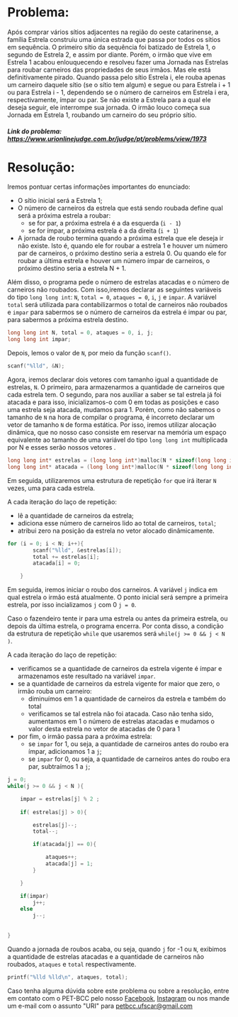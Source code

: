 # Problema:
Após comprar vários sítios adjacentes na região do oeste catarinense, a família Estrela construiu uma única estrada que passa por todos os sítios em sequência. O primeiro sítio da sequência foi batizado de Estrela 1, o segundo de Estrela 2, e assim por diante. Porém, o irmão que vive em Estrela 1 acabou enlouquecendo e resolveu fazer uma Jornada nas Estrelas para roubar carneiros das propriedades de seus irmãos. Mas ele está definitivamente pirado. Quando passa pelo sítio Estrela i, ele rouba apenas um carneiro daquele sítio (se o sítio tem algum) e segue ou para Estrela i + 1 ou para Estrela i - 1, dependendo se o número de carneiros em Estrela i era, respectivamente, ímpar ou par. Se não existe a Estrela para a qual ele deseja seguir, ele interrompe sua jornada. O irmão louco começa sua Jornada em Estrela 1, roubando um carneiro do seu próprio sítio.
 
 
##### Link do problema: https://www.urionlinejudge.com.br/judge/pt/problems/view/1973
 
 
# Resolução:
 
Iremos pontuar certas informações importantes do enunciado:
- O sítio inicial será a Estrela 1;
- O número de carneiros da estrela que está sendo roubada define qual será a próxima estrela a roubar:
    - se for par, a próxima estrela é a da esquerda (`i - 1`)
    - se for ímpar, a próxima estrela é a da direita (`i + 1`)
- A jornada de roubo termina quando a próxima estrela que ele deseja ir não existe. Isto é, quando ele for roubar a estrela 1 e houver um número par de carneiros, o próximo destino seria a estrela 0. Ou quando ele for roubar a última estrela e houver um número ímpar de carneiros, o próximo destino seria a estrela N + 1.

Além disso, o programa pede o número de estrelas atacadas e o número de carneiros não roubados. Com isso,iremos declarar as seguintes variáveis do tipo `long long int`:  `N`, `total = 0`, `ataques = 0`, `i`, `j` e `impar`. A variável `total` será utilizada para contabilizarmos o total de carneiros não roubados e `impar` para sabermos se o número de carneiros da estrela é impar ou par, para sabermos a próxima estrela destino. 
 
```c
long long int N, total = 0, ataques = 0, i, j;
long long int impar;
```

Depois, lemos o valor de `N`, por meio da função `scanf()`.

```c
scanf("%lld", &N);
```

Agora, iremos declarar dois vetores com tamanho igual a quantidade de estrelas, `N`. O primeiro, para armazenarmos a quantidade de carneiros que cada estrela tem. O segundo, para nos auxiliar a saber se tal estrela já foi atacada e para isso, inicializamos-o com 0 em todas as posições e caso uma estrela seja atacada, mudamos para 1. Porém, como não sabemos o tamanho de `N` na hora de compilar o programa, é incorreto declarar um vetor de tamanho `N` de forma estática. Por isso, iremos utilizar alocação dinâmica, que no nosso caso consiste em reservar na memória um espaço equivalente ao tamanho de uma variável do tipo `long long int` multiplicada por N e esses serão nossos vetores .

```c
long long int* estrelas = (long long int*)malloc(N * sizeof(long long int));
long long int* atacada = (long long int*)malloc(N * sizeof(long long int));
```

Em seguida, utilizaremos uma estrutura de repetição `for` que irá iterar `N` vezes, uma para cada estrela. 

A cada iteração do laço de repetição:
- lê a quantidade de carneiros da estrela;
- adiciona esse número de carneiros lido ao total de carneiros, `total`;
- atribui zero na posição da estrela no vetor alocado dinâmicamente.

```c
for (i = 0; i < N; i++){
		scanf("%lld", &estrelas[i]);
		total += estrelas[i];
		atacada[i] = 0;

	}
```

Em seguida, iremos iniciar o roubo dos carneiros. A variável `j` indica em qual estrela o irmão está atualmente. O ponto inicial será sempre a primeira estrela, por isso incializamos `j` com 0 `j = 0`.

Caso o fazendeiro tente ir para uma estrela ou antes da primeira estrela, ou depois da última estrela, o programa encerra. Por conta disso, a condição da estrutura de repetição `while` que usaremos será `while(j >= 0 && j < N )`.

A cada iteração do laço de repetição:
- verificamos se a quantidade de carneiros da estrela vigente é ímpar e armazenamos este resultado na variável  `impar`.
- se a quantidade de carneiros da estrela vigente for maior que zero, o irmão rouba um carneiro:
    - diminuímos em 1 a quantidade de carneiros da estrela e também do total
    - verificamos se tal estrela não foi atacada. Caso não tenha sido, aumentamos em 1 o número de estrelas atacadas e mudamos o valor desta estrela no vetor de atacadas de 0 para 1
- por fim, o irmão passa para a próxima estrela:
    - se `impar` for 1, ou seja, a quantidade de carneiros antes do roubo era ímpar, adicionamos 1 a `j`;
    - se `impar` for 0, ou seja, a quantidade de carneiros antes do roubo era par, subtraímos 1 a `j`;

```c
j = 0;
while(j >= 0 && j < N ){

	impar = estrelas[j] % 2 ;
		
    if( estrelas[j] > 0){

		estrelas[j]--;
		total--;

		if(atacada[j] == 0){

			ataques++;
			atacada[j] = 1;
		}

	}

   	if(impar)
    	j++;
    else
		j--;
		
	
}
```

Quando a jornada de roubos acaba, ou seja, quando `j` for -1 ou `N`, exibimos a quantidade de estrelas atacadas e a quantidade de carneiros não roubados, `ataques` e `total` respectivamente.

```c
printf("%lld %lld\n", ataques, total);
```
 
Caso tenha alguma dúvida sobre este problema ou sobre a resolução, entre em contato com o PET-BCC pelo nosso
[Facebook](https://www.facebook.com/petbcc/),
[Instagram](https://www.instagram.com/petbcc.ufscar/)
ou nos mande um e-mail com o assunto "URI" para  petbcc.ufscar@gmail.com
